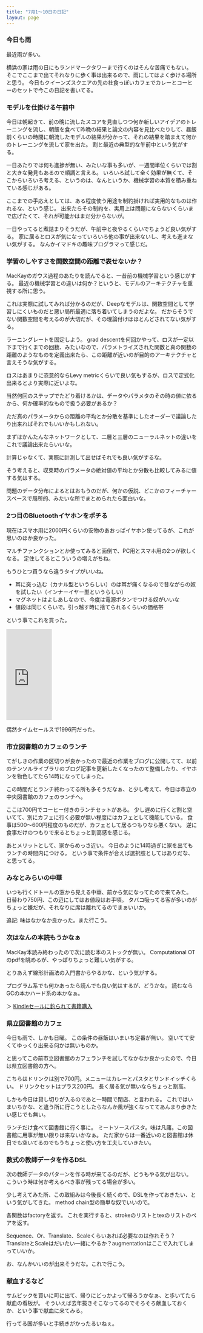 ```yaml
---
title: "7月1〜10日の日記"
layout: page	
---
```


### 今日も雨

最近雨が多い。

横浜の家は雨の日にもランドマークタワーまで行くのはそんな苦痛でもない。
そこでここまで出てそれなりに歩く事は出来るので、雨にしてはよく歩ける場所と思う。
今日もクイーンズスクエアの先の社食っぽいカフェでカレーとコーヒーのセットで今この日記を書いてる。

### モデルを仕掛ける午前中

今日は朝起きて、前の晩に流したスコアを見直しつつ何か新しいアイデアのトレーニングを流し、朝飯を食べて昨晩の結果と論文の内容を見比べたりして、昼飯前くらいの時間に朝流したモデルの結果が分かって、それの結果を踏まえて何かのトレーニングを流して家を出た。
割と最近の典型的な午前中という気がする。

一日あたりでは何も進捗が無い、みたいな事も多いが、一週間単位くらいでは割と大きな発見もあるので順調と言える。
いろいろ試して全く効果が無くて、そこからいろいろ考える、というのは、なんというか、機械学習の本質を積み重ねている感じがある。

ここまでの手応えとしては、ある程度使う用途を制約掛ければ実用的なものは作れるな、という感じ。
出来たらその制約を、実用上は問題にならないくらいまで広げたくて、それが可能かはまだ分からないが。

一日やってると煮詰まりそうだが、午前中と夜やるくらいでちょうど良い気がする。
家に居るとロスが気になっていろいろ他の事が出来ないし、考えも進まない気がする。
なんかイマドキの趣味プログラマって感じだ。

### 学習のしやすさを関数空間の距離で表せないか？

MacKayのガウス過程のあたりを読んでると、一昔前の機械学習という感じがする。
最近の機械学習との違いは何か？というと、モデルのアーキテクチャを重視する所に思う。

これは実際に試してみれば分かるのだが、Deepなモデルは、関数空間として学習しにくいものだと悪い局所最適に落ち着いてしまうのだよな。
だからそうでない関数空間を考えるのが大切だが、その理論付けはほとんどされてない気がする。

ラーニングレートを固定しよう。
grad descentを何回かやって、ロスが一定以下まで行くまでの回数、みたいなので、パラメトライズされた関数と真の関数の距離のようなものを定義出来たら、この距離が近いのが目的のアーキテクチャと言えそうな気がする。

ロスはあまりに恣意的ならLevy metricくらいで良い気もするが、ロスで定式化出来るとより実際に近いよな。

当然何回のステップでたどり着けるかは、データやパラメタのその時の値に依るから、何か確率的なもので扱う必要があるか？

ただ真のパラメータからの距離の平均とか分散を基準にしたオーダーで議論したり出来ればそれでもいいかもしれない。

まずはかんたんなネットワークとして、二層と三層のニューラルネットの違いをこれで議論出来たらいいな。

計算じゃなくて、実際に計測して出せばそれでも良い気がするな。

そう考えると、収束時のパラメータの絶対値の平均とか分散も比較してみるに値する気はする。

問題のデータ分布によるとはおもうのだが、何かの仮説、どこかのフィーチャースペースで局所的、みたいな所でまとめられたら面白いな。

### 2つ目のBluetoothイヤホンをポチる

現在はスマホ用に2000円くらいの安物のあおっぱイヤホン使ってるが、これが思いのほか良かった。

マルチファンクションとか使ってみると面倒で、PC用とスマホ用の2つが欲しくなる。
定住してるとこういうの増えがちね。

もうひとつ買うなら違うタイプがいいね。

- 耳に突っ込む（カナル型というらしい）のは耳が痛くなるので昔ながらの奴を試したい（インナーイヤー型というらしい）
- マグネットはよしあしなので、今度は電源ボタンでつける奴がいいな
- 値段は同じくらいで。引っ越す時に捨てられるくらいの価格帯

という事でこれを買った。

<iframe style="width:120px;height:240px;" marginwidth="0" marginheight="0" scrolling="no" frameborder="0" src="https://rcm-fe.amazon-adsystem.com/e/cm?ref=qf_sp_asin_til&t=karino203-22&m=amazon&o=9&p=8&l=as1&IS1=1&detail=1&asins=B07JJWWDSQ&bc1=ffffff&lt1=_top&fc1=333333&lc1=0066c0&bg1=ffffff&f=ifr"> </iframe>

偶然タイムセールスで1996円だった。

### 市立図書館のカフェのランチ

てがしきの作業の区切りが良かったので最近の作業をブログに公開してて、以前のテンソルライブラリのブログ記事を更新したくなったのて整備したり、イヤホンを物色してたら14時になってしまった。

この時間だとランチ終わってる所も多そうだなぁ、と少し考えて、今日は市立の中央図書館のカフェのランチへ。

ここは700円でコーヒー付きのランチセットがある。
少し遅めに行くと割と空いてて、別にカフェに行く必要が無い程度にはカフェとして機能している。
食事は500〜600円程度のものだが、カフェとして居るつもりなら悪くない。
逆に食事だけのつもりで来るとちょっと割高感を感じる。

あとメリットとして、家からめっさ近い。
今日のように14時過ぎに家を出てもランチの時間内につける。
という事で条件が合えば選択肢としてはありだな、と思ってる。

### みなとみらいの中華

いつも行くドトールの窓から見える中華、前から気になってたので来てみた。
日替わり750円、この辺にしてはお値段はお手頃。
タバコ吸ってる客が多いのがちょっと嫌だが、それなりに席は離れてるのでまぁいいか。

追記: 味はなかなか良かった。また行こう。

### 次はなんの本読もうかなぁ

MacKay本読み終わったので次に読む本のストックが無い。
Computational OTのpdfを眺めるが、やっぱりちょっと難しい気がする。

とりあえず線形計画法の入門書からやるかな、という気がする。

プログラム系でも何かあったら読んでも良い気はするが、どうかな。
読むならGCの本かハード系の本かなぁ。

＞ [Kindleセールに釣られて書籍購入](https://karino2.github.io/2019/07/09/103757.html)

### 県立図書館のカフェ

今日も雨で、しかも日曜。
この条件の昼飯はいまいち定番が無い。
空いてて安くてゆっくり出来る何かは無いものか。

と思ってこの前市立図書館のカフェランチを試してなかなか良かったので、今日は県立図書館の方へ。

こちらはドリンクは別で700円。メニューはカレーとパスタとサンドイッチくらい。
ドリンクセットはプラス200円。
長く居る気が無いならちょっと割高。

しかも今日は貸し切りが入るのであと一時間で閉店、と言われる。
これではいまいちかな、と違う所に行こうとしたらなんか風が強くなっててあんまり歩きたい感じでも無い。

ランチだけ食べて図書館に行く事に。
ミートソースパスタ。味は凡庸。この図書館に用事が無い限りは来ないかなぁ。
ただ家からは一番近いのと図書館は休日でも空いてるのでもうちょっと使い方を工夫していきたい。

### 数式の教師データを作るDSL

次の教師データのパターンを作る時が来てるのだが、どうもやる気が出ない。
こういう時は何か考えるべき事が残ってる場合が多い。

少し考えてみた所、この取組みは今後長く続くので、DSLを作っておきたい、という気がしてきた。
method chain型の簡単な奴でいいので。

各関数はfactoryを返す。
これを実行すると、strokeのリストとtexのリストのペアを返す。

Sequence、Or、Translate、Scaleくらいあれば必要なのは作れそう？
TranslateとScaleはだいたい一緒にやるか？augmentationはここで入れてしまっていいか。

お、なんかいいのが出来そうだな。これで行こう。

### 献血するなど

サムピックを買いに町に出て、帰りにどっかよって帰ろうかなぁ、と歩いてたら献血の看板が。
そういえば去年抜きそこなってるのでそろそろ献血しておくか、という事で献血に来てみる。

行ってる国が多いと手続きがかったるいねぇ。

